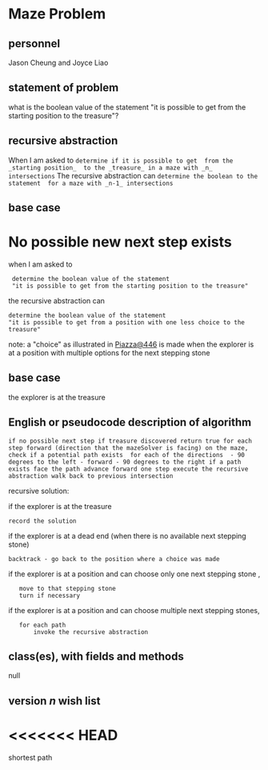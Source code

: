 # Maze Problem

## personnel 
Jason Cheung and Joyce Liao

## statement of problem
what is the boolean value of the statement "it is possible to get from the starting position to the treasure"?

## recursive abstraction

When I am asked to 
	`determine if it is possible to get 
	from the _starting position_ 
	to the _treasure_
	in a maze with _n_ intersections`
The recursive abstraction can
	`determine the boolean to the statement 
	for a maze with _n-1_ intersections`

## base case
No possible new next step exists
=======
when I am asked to

     determine the boolean value of the statement
     "it is possible to get from the starting position to the treasure"
     
the recursive abstraction can

    determine the boolean value of the statement
    "it is possible to get from a position with one less choice to the treasure"

note: a "choice" as illustrated in [Piazza@446](https://piazza.com/class/j7oyiev6r7x576?cid=446) is made when the explorer is at a position with multiple options for the next stepping stone 

## base case
the explorer is at the treasure

## English or pseudocode description of algorithm
`if no possible next step
	if treasure discovered
		return true
for each step forward (direction that the mazeSolver is facing) on the maze, check if a potential path exists 
for each of the directions 
	- 90 degrees to the left
	- forward
	- 90 degrees to the right
if a path exists
	face the path
	advance forward one step
	execute the recursive abstraction
	walk back to previous intersection`

recursive solution:

if the explorer is at the treasure

	record the solution 
	
if the explorer is at a dead end (when there is no available next stepping stone)

	backtrack - go back to the position where a choice was made

if the explorer is at a position and can choose only one next stepping stone ,

       move to that stepping stone
       turn if necessary

if the explorer is at a position and can choose multiple next stepping stones,

       for each path
       	   invoke the recursive abstraction

## class(es), with fields and methods
null

## version *n* wish list
<<<<<<< HEAD
=======
shortest path


